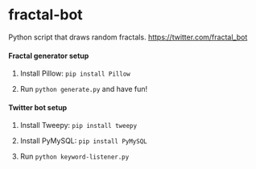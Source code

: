 fractal-bot
===========

Python script that draws random fractals. https://twitter.com/fractal_bot

#### Fractal generator setup

1. Install Pillow: `pip install Pillow`

1. Run `python generate.py` and have fun!

#### Twitter bot setup

1. Install Tweepy: `pip install tweepy`

1. Install PyMySQL: `pip install PyMySQL`

1. Run `python keyword-listener.py`

